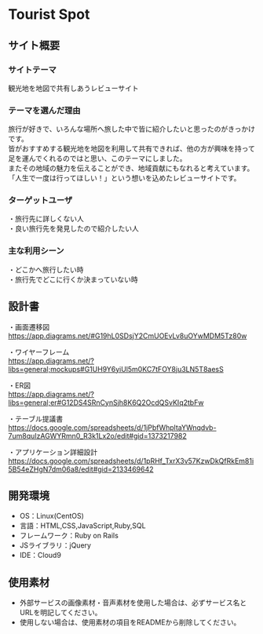 # Tourist Spot

## サイト概要
### サイトテーマ
観光地を地図で共有しあうレビューサイト

### テーマを選んだ理由
旅行が好きで、いろんな場所へ旅した中で皆に紹介したいと思ったのがきっかけです。<br>
皆がおすすめする観光地を地図を利用して共有できれば、他の方が興味を持って足を運んでくれるのではと思い、このテーマにしました。<br>
またその地域の魅力を伝えることができ、地域貢献にもなれると考えています。<br>
「人生で一度は行ってほしい！」という想いを込めたレビューサイトです。<br>

### ターゲットユーザ
・旅行先に詳しくない人<br>
・良い旅行先を発見したので紹介したい人<br>

### 主な利用シーン
・どこかへ旅行したい時<br>
・旅行先でどこに行くか決まっていない時<br>

## 設計書
・画面遷移図<br>
https://app.diagrams.net/#G19hL0SDsjY2CmUOEvLv8uOYwMDM5Tz80w

・ワイヤーフレーム<br>
https://app.diagrams.net/?libs=general;mockups#G1UH9Y6yiUl5m0KC7tFOY8ju3LN5T8aesS

・ER図<br>
https://app.diagrams.net/?libs=general;er#G12DS4SRnCynSjh8K6Q2OcdQSvKIq2tbFw

・テーブル提議書<br>
https://docs.google.com/spreadsheets/d/1jPbfWhpltaYWnqdvb-7um8quIzAGWYRmn0_R3k1Lx2o/edit#gid=1373217982

・アプリケーション詳細設計<br>
https://docs.google.com/spreadsheets/d/1pRHf_TxrX3v57KzwDkQfRkEm81i5B54eZHgN7dm06a8/edit#gid=2133469642


## 開発環境
- OS：Linux(CentOS)
- 言語：HTML,CSS,JavaScript,Ruby,SQL
- フレームワーク：Ruby on Rails
- JSライブラリ：jQuery
- IDE：Cloud9

## 使用素材
- 外部サービスの画像素材・音声素材を使用した場合は、必ずサービス名とURLを明記してください。
- 使用しない場合は、使用素材の項目をREADMEから削除してください。